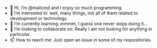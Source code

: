 - 👋 Hi, I’m @mailcmd and I enjoy so much programming. 
- 👀 I’m interested in: well, many things, not all of them related to development or technology. 
- 🌱 I’m currently learning: mmmm, I guess one never stops doing it...
- 💞️ I’m looking to collaborate on: Really I am not looking for anything in particular.
- 📫 How to reach me: Just open an issue in some of my respositories.

<!---
mailcmd/mailcmd is a ✨ special ✨ repository because its `README.md` (this file) appears on your GitHub profile.
You can click the Preview link to take a look at your changes.
--->
